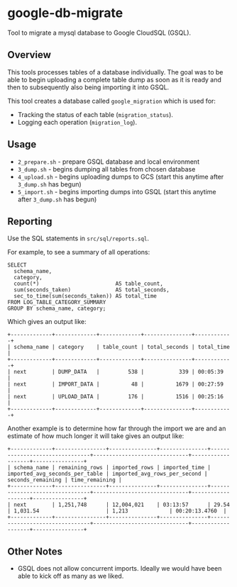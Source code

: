 # google-db-migrate

Tool to migrate a mysql database to Google CloudSQL (GSQL).

## Overview
This tools processes tables of a database individually.
The goal was to be able to begin uploading a complete table dump as soon as it is ready
and then to subsequently also being importing it into GSQL.

This tool creates a database called `google_migration` which is used for:
* Tracking the status of each table (`migration_status`).
* Logging each operation (`migration_log`).


## Usage
* `2_prepare.sh` - prepare GSQL database and local environment
* `3_dump.sh` - begins dumping all tables from chosen database
* `4_upload.sh` - begins uploading dumps to GCS (start this anytime after `3_dump.sh` has begun)
* `5_import.sh` - begins importing dumps into GSQL (start this anytime after `3_dump.sh` has begun)


## Reporting
Use the SQL statements in `src/sql/reports.sql`.

For example, to see a summary of all operations:
```
SELECT
  schema_name,
  category,
  count(*)                        AS table_count,
  sum(seconds_taken)              AS total_seconds,
  sec_to_time(sum(seconds_taken)) AS total_time
FROM LOG_TABLE_CATEGORY_SUMMARY
GROUP BY schema_name, category;
```

Which gives an output like:
```
+-------------+-------------+-------------+---------------+------------+
| schema_name | category    | table_count | total_seconds | total_time |
+-------------+-------------+-------------+---------------+------------+
| next        | DUMP_DATA   |         538 |           339 | 00:05:39   |
| next        | IMPORT_DATA |          48 |          1679 | 00:27:59   |
| next        | UPLOAD_DATA |         176 |          1516 | 00:25:16   |
+-------------+-------------+-------------+---------------+------------+
```

Another example is to determine how far through the import we are and an estimate of how much longer it will take gives an output like:
```
+-------------+----------------+---------------+---------------+--------------------------------+------------------------------+-------------------+----------------+
| schema_name | remaining_rows | imported_rows | imported_time | imported_avg_seconds_per_table | imported_avg_rows_per_second | seconds_remaining | time_remaining |
+-------------+----------------+---------------+---------------+--------------------------------+------------------------------+-------------------+----------------+
| next        | 1,251,748      | 12,004,021    | 03:13:57      | 29.54                          | 1,031.54                     | 1,213             | 00:20:13.4760  |
+-------------+----------------+---------------+---------------+--------------------------------+------------------------------+-------------------+----------------+
```

## Other Notes
* GSQL does not allow concurrent imports. Ideally we would have been able to kick off as many as we liked.
